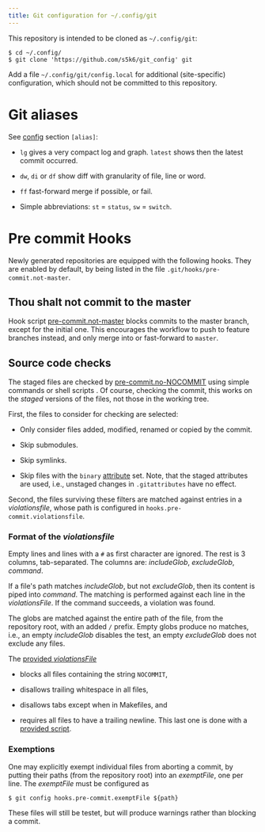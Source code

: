 ```yaml
---
title: Git configuration for ~/.config/git
---
```


This repository is intended to be cloned as `~/.config/git`:

    $ cd ~/.config/
    $ git clone 'https://github.com/s5k6/git_config' git

Add a file `~/.config/git/config.local` for additional (site-specific)
configuration, which should not be committed to this repository.


Git aliases
===========

See [config](./config) section `[alias]`:

  * `lg` gives a very compact log and graph.  `latest` shows then the
    latest commit occurred.

  * `dw`, `di` or `df` show diff with granularity of file, line or word.

  * `ff` fast-forward merge if possible, or fail.

  * Simple abbreviations: `st` = `status`, `sw` = `switch`.


Pre commit Hooks
================

Newly generated repositories are equipped with the following hooks.
They are enabled by default, by being listed in the file
`.git/hooks/pre-commit.not-master`.


Thou shalt not commit to the master
-----------------------------------

Hook script [pre-commit.not-master][1] blocks commits to the master
branch, except for the initial one.  This encourages the workflow to
push to feature branches instead, and only merge into or fast-forward
to `master`.


Source code checks
------------------

The staged files are checked by [pre-commit.no-NOCOMMIT][2] using
simple commands or shell scripts .  Of course, checking the commit,
this works on the *staged* versions of the files, not those in the
working tree.

First, the files to consider for checking are selected:

  * Only consider files added, modified, renamed or copied by the
    commit.

  * Skip submodules.

  * Skip symlinks.

  * Skip files with the `binary` [attribute][3] set.  Note, that the
    staged attributes are used, i.e., unstaged changes in
    `.gitattributes` have no effect.

Second, the files surviving these filters are matched against entries
in a *violationsfile*, whose path is configured in
`hooks.pre-commit.violationsfile`.


### Format of the *violationsfile*

Empty lines and lines with a `#` as first character are ignored.  The
rest is 3 columns, tab-separated.  The columns are: *includeGlob*,
*excludeGlob*, *command*.

If a file's path matches *includeGlob*, but not *excludeGlob*, then
its content is piped into *command*.  The matching is performed
against each line in the *violationsFile*.  If the command succeeds, a
violation was found.

The globs are matched against the entire path of the file, from the
repository root, with an added `/` prefix.  Empty globs produce no
matches, i.e., an empty *includeGlob* disables the test, an empty
*excludeGlob* does not exclude any files.

The [provided *violationsFile*][4]

  * blocks all files containing the string `NOCOMMIT`,

  * disallows trailing whitespace in all files,

  * disallows tabs except when in Makefiles, and

  * requires all files to have a trailing newline.  This last one is done with a [provided script][5].


### Exemptions

One may explicitly exempt individual files from aborting a commit, by
putting their paths (from the repository root) into an *exemptFile*,
one per line.  The *exemptFile* must be configured as

    $ git config hooks.pre-commit.exemptFile ${path}

These files will still be testet, but will produce warnings rather
than blocking a commit.


[1]: ./templates/hooks/pre-commit.not-master
[2]: ./templates/hooks/pre-commit.no-NOCOMMIT
[3]: https://git-scm.com/docs/gitattributes
[4]: templates/hooks/violations
[5]: templates/hooks/lacks-newline
